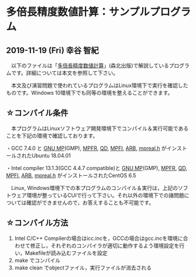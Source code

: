 多倍長精度数値計算：サンプルプログラム
============================================================

2019-11-19 (Fri) 幸谷 智紀
---------------------------------

　以下のファイルは「[多倍長精度数値計算](https://www.morikita.co.jp/books/book/3393)」(森北出版)で解説しているプログラムです。詳細については本文を参照して下さい。

　本文及び演習問題で使われているプログラムはLinux環境下で実行を確認したものです。Windows 10環境下でも同等の環境を整えることができます。
 
☆コンパイル条件
-----------------------------

　本プログラムはLinuxソフトウェア開発環境下でコンパイル＆実行可能であることを下記の環境で確認しております。

・GCC 7.4.0 と  [GNU MP](https://gmplib.org/)(GMP), [MPFR](https://www.mpfr.org/), [QD](https://www.davidhbailey.com/dhbsoftware/), [MPFI](http://perso.ens-lyon.fr/nathalie.revol/software.html), [ARB](https://github.com/fredrik-johansson/arb), [mpreal.h](https://bitbucket.org/advanpix/mpreal/src/default/) がインストールされたUbuntu 18.04.01

・Intel compiler 13.1.3(GCC 4.4.7 compatible)と [GNU MP](https://gmplib.org/)(GMP), [MPFR](https://www.mpfr.org/), [QD](https://www.davidhbailey.com/dhbsoftware/), [MPFI](http://perso.ens-lyon.fr/nathalie.revol/software.html), [ARB](https://github.com/fredrik-johansson/arb), [mpreal.h](https://bitbucket.org/advanpix/mpreal/src/default/) がインストールされたCentOS 6.5


　Linux, Windows環境下での本プログラムのコンパイル＆実行は，上記のソフトウェア環境が整っているCUIで行って下さい。それ以外の環境下での諸問題については確認ができませんので，お答えすることも不可能です。


☆コンパイル方法
-----------------------------

1. Intel C/C++ Compilerの場合はicc.incを，GCCの場合はgcc.incを環境に合わせて修正し，それぞれのコンパイラが適切に動作するよう環境設定を行い，Makefileが読み込むファイルを設定
2. make でコンパイル  
3. make clean でobjectファイル，実行ファイルが消去される  
